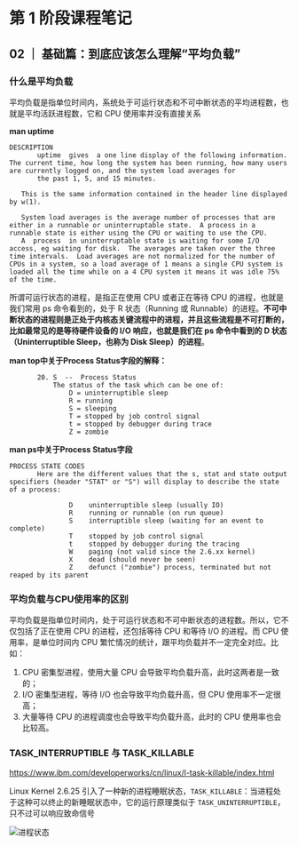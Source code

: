 # 第 1 阶段课程笔记

## 02 ｜ 基础篇：到底应该怎么理解“平均负载”

### 什么是平均负载

平均负载是指单位时间内，系统处于可运行状态和不可中断状态的平均进程数，也就是平均活跃进程数，它和 CPU 使用率并没有直接关系

**man uptime**

```
DESCRIPTION
       uptime  gives  a one line display of the following information.  The current time, how long the system has been running, how many users are currently logged on, and the system load averages for
       the past 1, 5, and 15 minutes.

   This is the same information contained in the header line displayed by w(1).

   System load averages is the average number of processes that are either in a runnable or uninterruptable state.  A process in a runnable state is either using the CPU or waiting to use the CPU.
   A  process  in uninterruptable state is waiting for some I/O access, eg waiting for disk.  The averages are taken over the three time intervals.  Load averages are not normalized for the number of CPUs in a system, so a load average of 1 means a single CPU system is loaded all the time while on a 4 CPU system it means it was idle 75% of the time.
```



所谓可运行状态的进程，是指正在使用 CPU 或者正在等待 CPU 的进程，也就是我们常用 ps 命令看到的，处于 R 状态（Running 或 Runnable）的进程。**不可中断状态的进程则是正处于内核态关键流程中的进程，并且这些流程是不可打断的，比如最常见的是等待硬件设备的 I/O 响应，也就是我们在 ps 命令中看到的 D 状态（Uninterruptible Sleep，也称为 Disk Sleep）的进程**。



**man top中关于Process Status字段的解释：**

```
       20. S  --  Process Status
           The status of the task which can be one of:
               D = uninterruptible sleep
               R = running
               S = sleeping
               T = stopped by job control signal
               t = stopped by debugger during trace
               Z = zombie
```



**man ps中关于Process Status字段**

```
PROCESS STATE CODES
       Here are the different values that the s, stat and state output specifiers (header "STAT" or "S") will display to describe the state of a process:

               D    uninterruptible sleep (usually IO)
               R    running or runnable (on run queue)
               S    interruptible sleep (waiting for an event to complete)
               T    stopped by job control signal
               t    stopped by debugger during the tracing
               W    paging (not valid since the 2.6.xx kernel)
               X    dead (should never be seen)
               Z    defunct ("zombie") process, terminated but not reaped by its parent
```



### 平均负载与CPU使用率的区别

平均负载是指单位时间内，处于可运行状态和不可中断状态的进程数。所以，它不仅包括了正在使用 CPU 的进程，还包括等待 CPU 和等待 I/O 的进程。而 CPU 使用率，是单位时间内 CPU 繁忙情况的统计，跟平均负载并不一定完全对应。比如：

1. CPU 密集型进程，使用大量 CPU 会导致平均负载升高，此时这两者是一致的；
2. I/O 密集型进程，等待 I/O 也会导致平均负载升高，但 CPU 使用率不一定很高；
3. 大量等待 CPU 的进程调度也会导致平均负载升高，此时的 CPU 使用率也会比较高。



### TASK_INTERRUPTIBLE 与 TASK_KILLABLE

<https://www.ibm.com/developerworks/cn/linux/l-task-killable/index.html>

Linux Kernel 2.6.25 引入了一种新的进程睡眠状态，`TASK_KILLABLE`：当进程处于这种可以终止的新睡眠状态中，它的运行原理类似于 `TASK_UNINTERRUPTIBLE`，只不过可以响应致命信号



![进程状态](https://github.com/hwangyungping/TalkGo/blob/master/TalkGo读书会--第一期/PIC/2.gif)